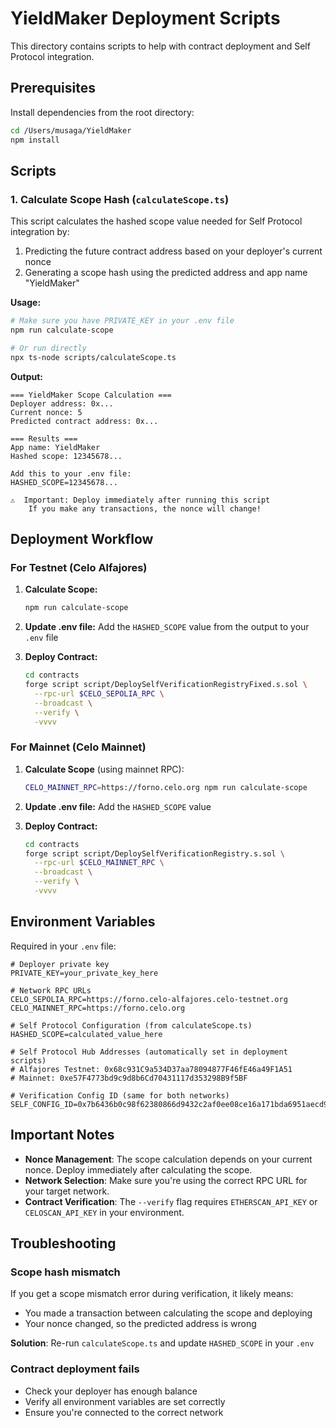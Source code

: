 # YieldMaker Deployment Scripts

This directory contains scripts to help with contract deployment and Self Protocol integration.

## Prerequisites

Install dependencies from the root directory:

```bash
cd /Users/musaga/YieldMaker
npm install
```

## Scripts

### 1. Calculate Scope Hash (`calculateScope.ts`)

This script calculates the hashed scope value needed for Self Protocol integration by:
1. Predicting the future contract address based on your deployer's current nonce
2. Generating a scope hash using the predicted address and app name "YieldMaker"

**Usage:**

```bash
# Make sure you have PRIVATE_KEY in your .env file
npm run calculate-scope

# Or run directly
npx ts-node scripts/calculateScope.ts
```

**Output:**
```
=== YieldMaker Scope Calculation ===
Deployer address: 0x...
Current nonce: 5
Predicted contract address: 0x...

=== Results ===
App name: YieldMaker
Hashed scope: 12345678...

Add this to your .env file:
HASHED_SCOPE=12345678...

⚠️  Important: Deploy immediately after running this script
    If you make any transactions, the nonce will change!
```

## Deployment Workflow

### For Testnet (Celo Alfajores)

1. **Calculate Scope:**
   ```bash
   npm run calculate-scope
   ```

2. **Update .env file:**
   Add the `HASHED_SCOPE` value from the output to your `.env` file

3. **Deploy Contract:**
   ```bash
   cd contracts
   forge script script/DeploySelfVerificationRegistryFixed.s.sol \
     --rpc-url $CELO_SEPOLIA_RPC \
     --broadcast \
     --verify \
     -vvvv
   ```

### For Mainnet (Celo Mainnet)

1. **Calculate Scope** (using mainnet RPC):
   ```bash
   CELO_MAINNET_RPC=https://forno.celo.org npm run calculate-scope
   ```

2. **Update .env file:**
   Add the `HASHED_SCOPE` value

3. **Deploy Contract:**
   ```bash
   cd contracts
   forge script script/DeploySelfVerificationRegistry.s.sol \
     --rpc-url $CELO_MAINNET_RPC \
     --broadcast \
     --verify \
     -vvvv
   ```

## Environment Variables

Required in your `.env` file:

```env
# Deployer private key
PRIVATE_KEY=your_private_key_here

# Network RPC URLs
CELO_SEPOLIA_RPC=https://forno.celo-alfajores.celo-testnet.org
CELO_MAINNET_RPC=https://forno.celo.org

# Self Protocol Configuration (from calculateScope.ts)
HASHED_SCOPE=calculated_value_here

# Self Protocol Hub Addresses (automatically set in deployment scripts)
# Alfajores Testnet: 0x68c931C9a534D37aa78094877F46fE46a49F1A51
# Mainnet: 0xe57F4773bd9c9d8b6Cd70431117d353298B9f5BF

# Verification Config ID (same for both networks)
SELF_CONFIG_ID=0x7b6436b0c98f62380866d9432c2af0ee08ce16a171bda6951aecd95ee1307d61
```

## Important Notes

- **Nonce Management**: The scope calculation depends on your current nonce. Deploy immediately after calculating the scope.
- **Network Selection**: Make sure you're using the correct RPC URL for your target network.
- **Contract Verification**: The `--verify` flag requires `ETHERSCAN_API_KEY` or `CELOSCAN_API_KEY` in your environment.

## Troubleshooting

### Scope hash mismatch
If you get a scope mismatch error during verification, it likely means:
- You made a transaction between calculating the scope and deploying
- Your nonce changed, so the predicted address is wrong

**Solution**: Re-run `calculateScope.ts` and update `HASHED_SCOPE` in your `.env`

### Contract deployment fails
- Check your deployer has enough balance
- Verify all environment variables are set correctly
- Ensure you're connected to the correct network
